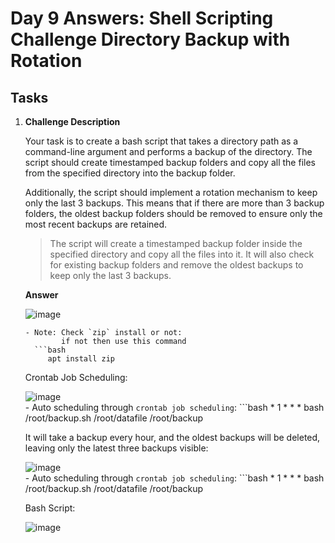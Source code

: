 # Day 9 Answers: Shell Scripting Challenge Directory Backup with Rotation

## Tasks

1. **Challenge Description**

      Your task is to create a bash script that takes a directory path as a command-line argument and performs a backup of the directory. The script should create timestamped backup folders and copy all the files from the specified directory into the backup folder.

      Additionally, the script should implement a rotation mechanism to keep only the last 3 backups. This means that if there are more than 3 backup folders, the oldest backup folders should be removed to ensure only the most recent backups are retained.

      > The script will create a timestamped backup folder inside the specified directory and copy all the files into it. It will also check for existing backup folders and remove the oldest backups to keep only the last 3 backups.

   **Answer**

   ![image](https://github.com/Bhavin213/90DaysOfDevOps/blob/master/2024/day09/image/task11.png)

       - Note: Check `zip` install or not:
               if not then use this command   
         ```bash
            apt install zip      
     
   Crontab Job Scheduling:  
   
   ![image](https://github.com/Bhavin213/90DaysOfDevOps/blob/master/2024/day09/image/task2.png)  
       - Auto scheduling through `crontab job scheduling`:
         ```bash
            * 1 * * * bash /root/backup.sh /root/datafile /root/backup   

   It will take a backup every hour, and the oldest backups will be deleted, leaving only the latest three backups visible:  
   
   ![image](https://github.com/Bhavin213/90DaysOfDevOps/blob/master/2024/day09/image/task3.png)  
       - Auto scheduling through `crontab job scheduling`:
         ```bash
            * 1 * * * bash /root/backup.sh /root/datafile /root/backup   

   Bash Script:
   
   ![image](https://github.com/Bhavin213/90DaysOfDevOps/blob/master/2024/day09/image/bash1.png)   
